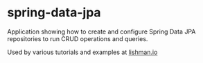 # spring-data-jpa

Application showing how to create and configure Spring Data JPA repositories to run CRUD operations and queries.

Used by various tutorials and examples at [lishman.io](http://lishman.io)